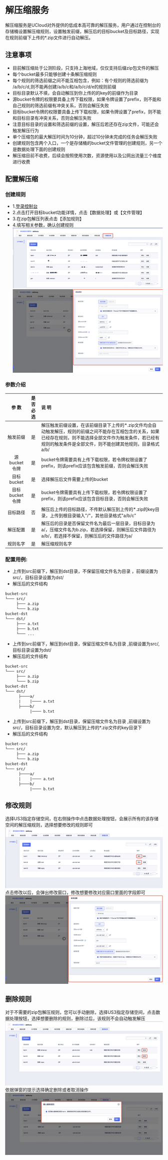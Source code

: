 # 解压缩服务

解压缩服务是UCloud对外提供的低成本高可靠的解压服务，用户通过在控制台的存储桶设置解压缩规则，设置触发前缀，解压后的目标bucket及目标路径，实现在规则前缀下上传的*.zip文件进行自动解压。


## 注意事项

- 目前解压缩处于公测阶段，只支持上海地域，仅仅支持后缀zip包文件的解压
- 每个bucket最多只能够创建十条解压缩规则
- 每个规则的筛选前缀之间不能互相包含，例如：有个规则的筛选前缀为 /a/b/c/d,则不能再创建/a/b/c和/a/b/c/d/e的规则前缀
- 目标目录默认不填，会自动解压到你上传的的key的前缀作为目录
- 源bucket令牌的权限要具备上传下载权限，如果令牌设置了prefix，则不能和自己规则的筛选前缀有冲突关系，否则会解压失败
- 目标bucket令牌的权限要具备上传下载权限，如果令牌设置了prefix，则不能和目标目录有冲突关系，否则会解压失败
- 注意目标目录的设置和筛选前缀的设置，解压后若还存在zip文件，可能还会触发解压行为
- 单个压缩包的最大解压时间为10分钟，超过10分钟未完成的任务会解压失败
- 创建规则包含两个入口，一个是存储桶的bucket文件管理的创建规则，另一个是数据处理下面的创建规则
- 解压缩目前不收费，后续会按照使用次数，资源使用以及公网出流量三个维度进行收费

## 配置解压缩

### 创建规则

- 1.[登录控制台](https://console.ucloud.cn/ufile/ufile)
- 2.点击打开目标bucket功能详情，点击【数据处理】或【文件管理】
- 3.在zip包解压列表点击【添加规则】
- 4.填写相关参数，确认创建规则
![image](/images/zip/创建规则.png)
![image](/images/zip/规则.png)

### 参数介绍


|   参   数   |      是否必选      |                说  明            |
|:---------------:|:---------------------------:|:------------------------------|
|       触发前缀        |          是         |  解压触发前缀设置，在该前缀目录下上传的*.zip文件均会自动触发解压，规则的前缀之间不能存在互相包含的关系，如果已经存在规则，则不能选择全部文件作为触发条件，若已经有规则的触发条件是全部文件，则不能创建其他规则，目录格式a/b/   |
|   源bucket令牌   |         是          | bucket令牌需要具有上传下载权限，若令牌权限设置了prefix，则该prefix应该包含触发前缀，否则会解压失败                                                 |
|   目标bucket    |       是        | 选择解压后文件需要上传的bucket|
|   目标bucket令牌 |       是        | bucket令牌需要具有上传下载权限，若令牌权限设置了prefix，则该prefix应该包含目标目录，否则会解压失败                                                 |
|   目标路径   |        否        | 解压后上传的目标路径，不传默认解压到上传的*.zip的key目录，上传到根目录输入"/"，其他目录格式"a/b/c"                      |
|   解压配置   |        是        |解压后的目录是否保留文件名为最后一层目录，目标目录为a/，压缩文件名为b.zip，若选择保留，则解压后文件路径为a/b/，若选择不保留，则解压后的文件路径为a/ |
|   规则名字   |        是        | 解压缩规则名字 |


### 配置用例:

- 上传到src前缀下，解压到dst目录，不保留压缩文件名为目录 ，前缀设置为src/，目标目录设置为dst/
- 解压后的文件结构
```
bucket-src 
└─── src/   
     ├─── a.zip
     └─── b.zip
bucket-dst
└─── dst/
     ├─── a.txt
     ├─── b.txt
     └─── ...
```

- 上传到src前缀下，解压到dst目录，保留压缩文件名为目录 ,前缀设置为src/,目标目录设置为dst/
- 解压后的文件结构
```
bucket-src  
└─── src/   
     ├─── a.zip
     └─── b.zip
bucket-dst
└─── dst/
      ├────a/
      |    |──── a.txt
      ├────b/ 
           |──── b.txt
```
- 上传到src前缀下，解压到dst目录，保留压缩文件名为目录 ,前缀设置为src/，目标目录设置为空，默认解压到上传的*.zip文件的key目录下
- 解压后的文件结构
```
bucket-src  
└─── src/   
     ├─── a.zip
     └─── b.zip
bucket-dst
└─── src/
      ├────a/
      |    |──── a.txt
      ├────b/ 
           |──── b.txt
```

## 修改规则

选择US3指定存储空间，在右侧操作中点击数据处理按钮，会展示所有的该存储空间的解压缩规则，选择想要修改的规则即可
![image](/images/zip/修改规则.png)
点击修改以后，会弹出修改窗口，修改想要修改对应窗口里面的字段即可
![image](/images/zip/修改规则-弹窗.png)

## 删除规则

对于不需要的zip包解压规则，您可以手动删除，选择US3指定存储空间，点击数据处理按钮，选择想要删除的规则，删除过后，该规则不会自动触发解压
![image](/images/zip/删除规则.png)
依据弹窗的提示选择确定删除或者取消操作
![image](/images/zip/删除规则-弹窗.png)

